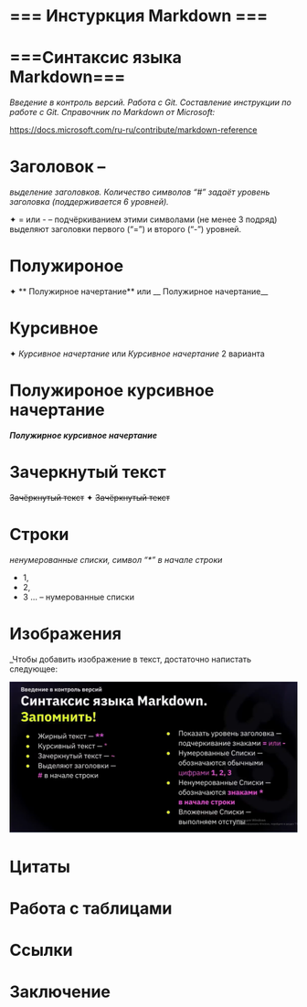 # === Инстуркция Markdown ===

# ===Синтаксис языка Markdown===
*Введение в контроль версий. Работа с Git. Составление инструкции по работе с Git.
Справочник по Markdown от Microsoft:*

https://docs.microsoft.com/ru-ru/contribute/markdown-reference


 # Заголовок – 
 _выделение заголовков. Количество символов “#” задаёт уровень заголовка (поддерживается 6 уровней)._

✦ = или - – подчёркиванием этими символами (не менее 3 подряд) выделяют заголовки первого
(“=”) и второго (“-”) уровней.

# Полужироное
✦ ** Полужирное начертание** или __ Полужирное начертание__

# Курсивное 

✦ *Курсивное начертание* или _Курсивное начертание_ 2 варианта 

# Полужироное курсивное начертание

***Полужирное курсивное начертание***



# Зачеркнутый текст
 ~~Зачёркнутый текст~~
✦ ~~Зачёркнутый текст~~ 

#  Строки
_ненумерованные списки, символ “*” в начале строки_

* 1, 
* 2, 
* 3 … – нумерованные списки

# Изображения
_Чтобы добавить изображение в текст, достаточно напистать следующее:

![скриншот](Screenshot_2.png)

# Цитаты

# Работа с таблицами

# Ссылки 



# Заключение


